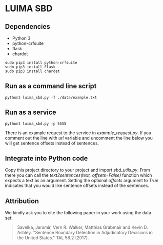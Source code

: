 # LUIMA SBD

## Dependencies
* Python 3
* python-crfsuite
* flask
* chardet

```
sudo pip3 install python-crfsuite
sudo pip3 install Flask
sudo pip3 install chardet
```


## Run as a command line script

```
python3 luima_sbd.py -f ./data/example.txt
```

## Run as a service

```
python3 luima_sbd.py -p 5555
```

There is an example request to the service in *example_request.py*. If you
comment out the line with *url* variable and uncomment the line below you will
get sentence offsets instead of sentences.

## Integrate into Python code
Copy this project directory to your project and import *sbd_utils.py*. From
there you can call the *text2sentences(text, offsets=False)* function which
expects a text as an argument. Setting the optional *offsets* argument to
*True* indicates that you would like sentence offsets instead of the sentences.

## Attribution

We kindly ask you to cite the following paper in your work using the data set:


> Savelka, Jaromir, Vern R. Walker, Matthias Grabmair and Kevin D. Ashley. "Sentence Boundary Detection in Adjudicatory Decisions in the United States." TAL 58.2 (2017).
